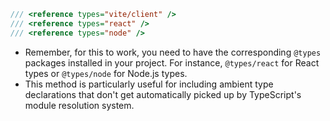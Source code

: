 ```typescript vite.d.ts
/// <reference types="vite/client" />
/// <reference types="react" />
/// <reference types="node" />
```
- Remember, for this to work, you need to have the corresponding `@types` packages installed in your project. For instance, `@types/react` for React types or `@types/node` for Node.js types.
- This method is particularly useful for including ambient type declarations that don't get automatically picked up by TypeScript's module resolution system.
